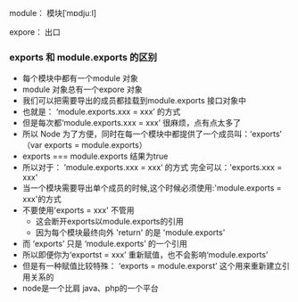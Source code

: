 module： 模块[ˈmɒdjuːl]

expore： 出口

### exports 和 module.exports 的区别

- 每个模块中都有一个module 对象
- module 对象总有一个expore 对象
- 我们可以把需要导出的成员都挂载到module.exports 接口对象中
- 也就是： ‘module.exports.xxx = xxx’  的方式
- 但是每次都‘module.exports.xxx = xxx’ 很麻烦，点有点太多了
- 所以 Node 为了方便，同时在每一个模块中都提供了一个成员叫：‘exports’ （var exports = module.exports）
- exports === module.exports   结果为true
- 所以对于： ’module.exports.xxx = xxx‘ 的方式  完全可以：'exports.xxx = xxx'
- 当一个模块需要导出单个成员的时候,这个时候必须使用:'module.exports = xxx'的方式
- 不要使用'exports = xxx' 不管用
  - 这会断开exports以module.exports的引用
  - 因为每个模块最终向外 'return' 的是 'module.exports'
- 而 ‘exports’ 只是 ‘module.exports’ 的一个引用
- 所以即便你为‘exportst = xxx’ 重新赋值，也不会影响‘module.exports’
- 但是有一种赋值比较特殊： ‘exports = module.exporst’ 这个用来重新建立引用关系的
- node是一个比肩 java、php的一个平台
